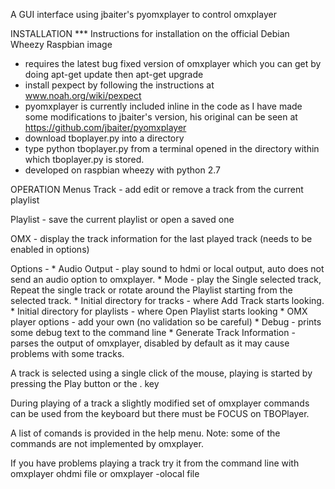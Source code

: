 A GUI interface using jbaiter's pyomxplayer to control omxplayer

INSTALLATION
*** Instructions for installation on the official Debian Wheezy Raspbian image
  *  requires the latest bug fixed version of omxplayer which you can get by doing apt-get update then apt-get upgrade
  *  install pexpect by following the instructions at www.noah.org/wiki/pexpect
  *  pyomxplayer is currently included inline in the code as I have made some modifications to jbaiter's version, his original can be seen at https://github.com/jbaiter/pyomxplayer
  *  download tboplayer.py into a directory
  *  type python tboplayer.py from a terminal opened in the directory within which tboplayer.py is stored. 
  *  developed on raspbian wheezy with python 2.7
  
OPERATION
Menus
 Track - add  edit or remove a track from the current playlist
 
 Playlist - save the current playlist or open a saved one
 
 OMX - display the track information for the last played track (needs to be enabled in options)
 
 Options -
    * Audio Output - play sound to hdmi or local output, auto does not send an audio option to omxplayer.
    * Mode - play the Single selected track, Repeat the single track or rotate around the Playlist starting from the selected track.
    * Initial directory for tracks - where Add Track starts looking.
    * Initial directory for playlists - where Open Playlist starts looking
    * OMX player options - add your own (no validation so be careful)
    * Debug - prints some debug text to the command line
    * Generate Track Information - parses the output of omxplayer, disabled by default as it may cause problems with some tracks.

A track is selected using a single click of the mouse, playing is started by pressing the Play button or the . key

During playing of a track a slightly modified set of  omxplayer commands can be used from the keyboard but there must be FOCUS on TBOPlayer.

A list  of comands is provided in the help menu. Note: some of the commands are not implemented by omxplayer.

If you have problems playing a track try it from the command line with omxplayer ohdmi file or omxplayer -olocal file
